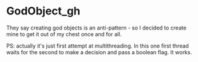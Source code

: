# GodObject_gh

They say creating god objects is an anti-pattern - so I decided to create mine to get it out of my chest once and for all.

PS: actually it's just first attempt at multithreading. In this one first thread waits for the second to make a decision and pass a boolean flag. It works.
